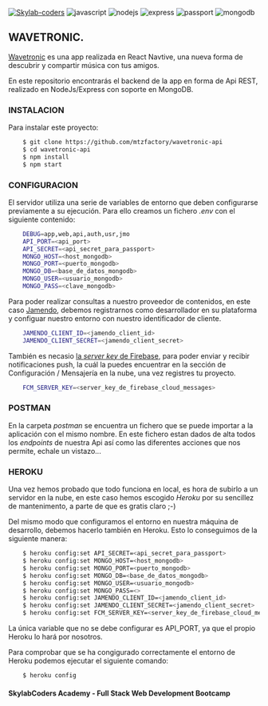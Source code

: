 [![Skylab-coders](https://mtzfactory.github.io/logos/png/skylab-coders.png)](http://www.skylabcoders.com/)
![javascript](https://mtzfactory.github.io/logos/png-2/javascript.png)
![nodejs](https://mtzfactory.github.io/logos/png-2/nodejs.png)
![express](https://mtzfactory.github.io/logos/png-2/express.png)
![passport](https://mtzfactory.github.io/logos/png-2/passport.png)
![mongodb](https://mtzfactory.github.io/logos/png-2/mongodb.png)

## WAVETRONIC.

[Wavetronic][wavetronic] es una app realizada en React Navtive, una nueva forma de descubrir y compartir música con tus amigos.

En este repositorio encontrarás el backend de la app en forma de Api REST, realizado en NodeJs/Express con soporte en MongoDB. 

### INSTALACION

Para instalar este proyecto:

```bash
    $ git clone https://github.com/mtzfactory/wavetronic-api
    $ cd wavetronic-api
    $ npm install
    $ npm start
```

### CONFIGURACION

El servidor utiliza una serie de variables de entorno que deben configurarse previamente a su ejecución.
Para ello creamos un fichero _.env_ con el siguiente contenido:

```bash
    DEBUG=app,web,api,auth,usr,jmo
    API_PORT=<api_port>
    API_SECRET=<api_secret_para_passport>
    MONGO_HOST=<host_mongodb>
    MONGO_PORT=<puerto_mongodb>
    MONGO_DB=<base_de_datos_mongodb>
    MONGO_USER=<usuario_mongodb>
    MONGO_PASS=<clave_mongodb>
```

Para poder realizar consultas a nuestro proveedor de contenidos, en este caso [Jamendo][jamendo], debemos registrarnos como desarrollador en su plataforma y configuar nuestro entorno con nuestro identificador de cliente.

```bash
    JAMENDO_CLIENT_ID=<jamendo_client_id>
    JAMENDO_CLIENT_SECRET=<jamendo_client_secret>
```

También es necasio [la _server key_ de Firebase][firebase], para poder enviar y recibir notificaciones push, la cuál la puedes encuentrar en la sección de Configuración / Mensajería en la nube, una vez registres tu proyecto.

```bash
    FCM_SERVER_KEY=<server_key_de_firebase_cloud_messages>
```

### POSTMAN

En la carpeta *postman* se encuentra un fichero que se puede importar a la aplicación con el mismo nombre.
En este fichero estan dados de alta todos los _endpoints_ de nuestra Api así como las diferentes acciones que nos permite, echale un vistazo...

### HEROKU

Una vez hemos probado que todo funciona en local, es hora de subirlo a un servidor en la nube, en este caso hemos escogido *Heroku* por su sencillez de mantenimento, a parte de que es gratis claro ;-)

Del mismo modo que configuramos el entorno en nuestra máquina de desarrollo, debemos hacerlo también en Heroku. Esto lo conseguimos de la siguiente manera:

```bash
    $ heroku config:set API_SECRET=<api_secret_para_passport>
    $ heroku config:set MONGO_HOST=<host_mongodb>
    $ heroku config:set MONGO_PORT=<puerto_mongodb>
    $ heroku config:set MONGO_DB=<base_de_datos_mongodb>
    $ heroku config:set MONGO_USER=<usuario_mongodb>
    $ heroku config:set MONGO_PASS=<>
    $ heroku config:set JAMENDO_CLIENT_ID=<jamendo_client_id>
    $ heroku config:set JAMENDO_CLIENT_SECRET=<jamendo_client_secret>
    $ heroku config:set FCM_SERVER_KEY=<server_key_de_firebase_cloud_messages>
```
La única variable que no se debe configurar es API_PORT, ya que el propio Heroku lo hará por nosotros.

Para comprobar que se ha congigurado correctamente el entorno de Heroku podemos ejecutar el siguiente comando:
```bash
    $ heroku config
```

#### SkylabCoders Academy - Full Stack Web Development Bootcamp

[wavetronic]:https://github.com/mtzfactory/wavetronic-mobile
[firebase]:https://console.firebase.google.com/project
[jamendo]:https://developer.jamendo.com/v3.0